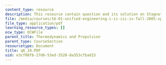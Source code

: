 ```yaml
---
content_type: resource
description: This resource contain question and its solution on Stagnation Quantities.
file: /media/courses/16-01-unified-engineering-i-ii-iii-iv-fall-2005-spring-2006/e3cf08fb27d653ed35288a353cfbad15_q6_18.PDF
file_type: application/pdf
learning_resource_types: []
ocw_type: OCWFile
parent_title: Thermodynamics and Propulsion
parent_type: CourseSection
resourcetype: Document
title: q6_18.PDF
uid: e3cf08fb-27d6-53ed-3528-8a353cfbad15
---
```

